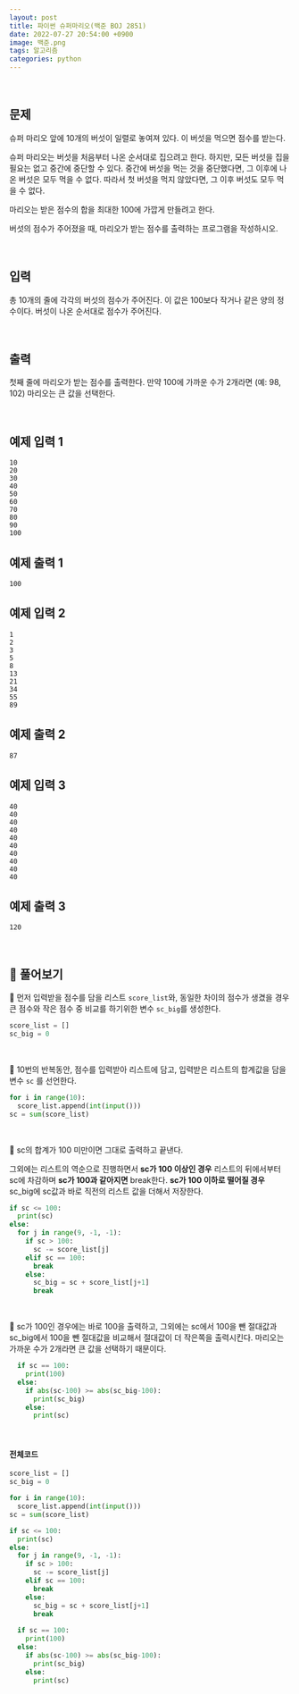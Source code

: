 ```yaml
---
layout: post
title: 파이썬 슈퍼마리오(백준 BOJ 2851)
date: 2022-07-27 20:54:00 +0900
image: 백준.png
tags: 알고리즘
categories: python 
---
```


<br>

## 문제

슈퍼 마리오 앞에 10개의 버섯이 일렬로 놓여져 있다. 이 버섯을 먹으면 점수를 받는다.

슈퍼 마리오는 버섯을 처음부터 나온 순서대로 집으려고 한다. 하지만, 모든 버섯을 집을 필요는 없고 중간에 중단할 수 있다. 중간에 버섯을 먹는 것을 중단했다면, 그 이후에 나온 버섯은 모두 먹을 수 없다. 따라서 첫 버섯을 먹지 않았다면, 그 이후 버섯도 모두 먹을 수 없다.

마리오는 받은 점수의 합을 최대한 100에 가깝게 만들려고 한다.

버섯의 점수가 주어졌을 때, 마리오가 받는 점수를 출력하는 프로그램을 작성하시오.

<br>

## 입력

총 10개의 줄에 각각의 버섯의 점수가 주어진다. 이 값은 100보다 작거나 같은 양의 정수이다. 버섯이 나온 순서대로 점수가 주어진다.

<br>

## 출력

첫째 줄에 마리오가 받는 점수를 출력한다. 만약 100에 가까운 수가 2개라면 (예: 98, 102) 마리오는 큰 값을 선택한다.

<br>

## 예제 입력 1

```
10
20
30
40
50
60
70
80
90
100
```

## 예제 출력 1

```
100
```

## 예제 입력 2

```
1
2
3
5
8
13
21
34
55
89
```

## 예제 출력 2

```
87
```

## 예제 입력 3

```
40
40
40
40
40
40
40
40
40
40
```

## 예제 출력 3 

```
120
```

<br>

## 📝 풀어보기

📌 먼저 입력받을 점수를 담을 리스트 `score_list`와, 동일한 차이의 점수가 생겼을 경우 큰 점수와 작은 점수 중 비교를 하기위한 변수 `sc_big`를 생성한다.

``` python
score_list = []
sc_big = 0
```

<br>

📌 10번의 반복동안, 점수를 입력받아 리스트에 담고, 입력받은 리스트의 합계값을 담을 변수 `sc` 를 선언한다.

``` python
for i in range(10):
  score_list.append(int(input()))
sc = sum(score_list)
```

<br>

📌 sc의 합계가 100 미만이면 그대로 출력하고 끝낸다.

그외에는 리스트의 역순으로 진행하면서 **sc가 100 이상인 경우** 리스트의 뒤에서부터 sc에 차감하며 **sc가 100과 같아지면** break한다. **sc가 100 이하로 떨어질 경우** sc_big에 sc값과 바로 직전의 리스트 값을 더해서 저장한다.

``` python
if sc <= 100:
  print(sc)
else:
  for j in range(9, -1, -1):
    if sc > 100:
      sc -= score_list[j]
    elif sc == 100:
      break
    else:
      sc_big = sc + score_list[j+1]
      break
```

<br>

📌 sc가 100인 경우에는 바로 100을 출력하고, 그외에는 sc에서 100을 뺀 절대값과 sc_big에서 100을 뺀 절대값을 비교해서 절대값이 더 작은쪽을 출력시킨다. 마리오는 가까운 수가 2개라면 큰 값을 선택하기 때문이다.

``` python
  if sc == 100:
    print(100)
  else:
    if abs(sc-100) >= abs(sc_big-100):
      print(sc_big)
    else:
      print(sc)
```

<br>

#### 전체코드

``` python
score_list = []
sc_big = 0

for i in range(10):
  score_list.append(int(input()))
sc = sum(score_list)

if sc <= 100:
  print(sc)
else:
  for j in range(9, -1, -1):
    if sc > 100:
      sc -= score_list[j]
    elif sc == 100:
      break
    else:
      sc_big = sc + score_list[j+1]
      break
  
  if sc == 100:
    print(100)
  else:
    if abs(sc-100) >= abs(sc_big-100):
      print(sc_big)
    else:
      print(sc)
```

